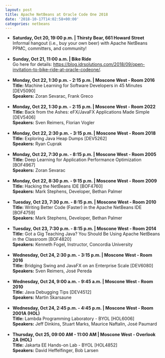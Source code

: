 ```yaml
---
layout: post
title: Apache NetBeans at Oracle Code One 2018
date: '2018-10-17T14:02:58+00:00'
categories: netbeans
---
```

<ul>
<li>
<b>Saturday, Oct 20, 19:00 p.m. | Thirsty Bear, 661 Howard Street</b><br/>
Informal hangout (i.e., buy your own beer) with Apache NetBeans PPMC, committers, and community!
</li>
<br/>
<li>
<b>Sunday, Oct 21, 11:00 a.m. | Bike Ride</b><br/>
Go here for details: <a href="https://blog.idrsolutions.com/2018/09/open-invitation-to-bike-ride-at-oracle-codeone/">https://blog.idrsolutions.com/2018/09/open-invitation-to-bike-ride-at-oracle-codeone/</a>.
</li>
<br/>
<li>
<b>Monday, Oct 22, 1:30 p.m. - 2:15 p.m. | Moscone West - Room 2016</b><br/>
<b>Title:</b> Machine Learning for Software Developers in 45 Minutes [DEV5090]<br/>
<b>Speakers:</b> Zoran Sevarac, Frank Greco
</li>
<br/>
<li>
<b>Monday, Oct 22, 1:30 p.m. - 2:15 p.m. | Moscone West - Room 2022</b><br/>
<b>Title:</b> Back from the Ashes: eFX/JavaFX Applications Made Simple [DEV5406]<br/>
<b>Speakers:</b> Sven Reimers, Florian Vogler
</li>
<br/>
<li>
<b>Monday, Oct 22, 2:30 p.m. - 3:15 p.m. | Moscone West - Room 2018</b><br/>
<b>Title:</b> Exploring Java Heap Dumps [DEV5262]<br/>
<b>Speakers:</b> Ryan Cuprak
</li>
<br/>
<li>
<b>Monday, Oct 22, 7:30 p.m. - 8:15 p.m. | Moscone West - Room 2005</b><br/>
<b>Title:</b> Deep Learning for Application Performance Optimization [BOF4967]<br/>
<b>Speakers:</b> Zoran Sevarac
</li>
<br/>
<li>
<b>Monday, Oct 22, 8:30 p.m. - 9:15 p.m. | Moscone West - Room 2009</b><br/>
<b>Title:</b> Hacking the NetBeans IDE [BOF4760]<br/>
<b>Speakers:</b> Mark Stephens, Developer, Bethan Palmer
</li>
<br/>
<li>
<b>Tuesday, Oct 23, 7:30 p.m. - 8:15 p.m. | Moscone West - Room 2010</b><br/>
<b>Title:</b> Writing Better Code (Faster) in the Apache NetBeans IDE [BOF4759]<br/>
<b>Speakers:</b> Mark Stephens, Developer, Bethan Palmer
</li>
<br/>
<li>
<b>Tuesday, Oct 23, 7:30 p.m. - 8:15 p.m. | Moscone West - Room 2014</b><br/>
<b>Title:</b> Got a Gig Teaching Java? You Should Be Using Apache NetBeans in the Classroom [BOF4820]<br/>
<b>Speakers:</b> Kenneth Fogel, Instructor, Concordia University
</li>
<br/>
<li>
<b>Wednesday, Oct 24, 2:30 p.m. - 3:15 p.m. | Moscone West - Room 2016</b><br/>
<b>Title:</b> Bridging Swing and JavaFX on an Enterprise Scale [DEV6080]<br/>
<b>Speakers:</b> Sven Reimers, José Pereda
</li>
<br/>
<li>
<b>Wednesday, Oct 24, 9:00 a.m. - 9:45 a.m. | Moscone West - Room 2010</b><br/>
<b>Title:</b> Java Debugging Tips [DEV4512]<br/>
<b>Speakers:</b> Martin Skarsaune
</li>
<br/>
<li>
<b>Wednesday, Oct 24, 2:45 p.m. - 4:45 p.m. | Moscone West - Room 2001A (HOL)</b><br/>
<b>Title:</b> Lambda Programming Laboratory - BYOL [HOL6006]<br/>
<b>Speakers:</b> Jeff Dinkins, Stuart Marks, Maurice Naftalin, José Paumard 
</li>
<br/>
<li>
<b>Thursday, Oct 25, 09:00 AM - 11:00 AM | Moscone West - Overlook 2A (HOL)</b><br/>
<b>Title:</b> Jakarta EE Hands-on Lab - BYOL [HOL4852]<br/>
<b>Speakers:</b> David Heffelfinger, Bob Larsen 
</li>
</ul>
